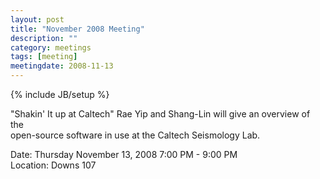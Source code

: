 ```yaml
---
layout: post
title: "November 2008 Meeting"
description: ""
category: meetings
tags: [meeting]
meetingdate: 2008-11-13
---
```

{% include JB/setup %}

"Shakin' It up at Caltech" Rae Yip and Shang-Lin will give an overview of the  
open-source software in use at the Caltech Seismology Lab.                     
                                                                             
Date: Thursday November 13, 2008 7:00 PM - 9:00 PM                               
Location: Downs 107                                         
